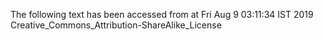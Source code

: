 The following text has been accessed from at Fri Aug 9 03:11:34 IST 2019
Creative_Commons_Attribution-ShareAlike_License
